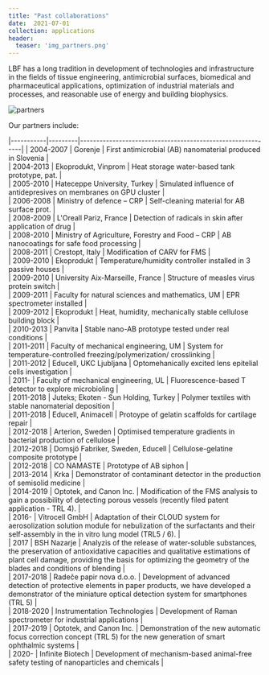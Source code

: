 ```yaml
---
title: "Past collaborations"
date:  2021-07-01
collection: applications
header:
  teaser: 'img_partners.png'
---
```



LBF has a long tradition in development of technologies and infrastructure in the fields of tissue engineering, antimicrobial surfaces, biomedical and pharmaceutical applications, optimization of industrial materials and processes, and reasonable use of energy and building biophysics. 

![partners](/images/img_partners.png)

Our partners include:

|-----------|---------|------------------------------------------------------------|
| 2004-2007 | Gorenje | First antimicrobial (AB) nanomaterial produced in Slovenia |  
| 2004-2013 | Ekoprodukt, Vinprom | Heat storage water-based tank prototype, pat. |  
| 2005-2010 | Hateceppe University, Turkey |  Simulated influence of antidepresives on membranes on GPU cluster |  
| 2006-2008 | Ministry of defence – CRP |  Self-cleaning material for AB surface prot. |  
| 2008-2009 | L'Oreall Pariz, France | Detection of radicals in skin after application of drug |  
| 2008-2010 | Ministry of Agriculture, Forestry and Food – CRP |  AB nanocoatings for safe food processing |  
| 2008-2011 | Crestopt, Italy | Modification of CARV for FMS |  
| 2009-2010 | Ekoprodukt | Temperature/humidity controller installed in 3 passive houses |  
| 2009-2010 | University Aix-Marseille, France | Structure of measles virus protein switch |  
| 2009-2011 | Faculty for natural sciences and mathematics, UM |  EPR spectrometer installed |  
| 2009-2012 | Ekoprodukt |  Heat, humidity, mechanically stable cellulose building block |  
| 2010-2013 | Panvita | Stable nano-AB prototype tested under real conditions |  
| 2011-2011 | Faculty of mechanical engineering, UM |  System for temperature-controlled freezing/polymerization/ crosslinking |  
| 2011-2012 | Educell, UKC Ljubljana | Optomehanically excited lens epitelial cells investigation |  
| 2011-     | Faculty of mechanical engineering, UL | Fluorescence-based T detector to explore microbioling |  
| 2011-2018 | Juteks; Ekoten - Sun Holding, Turkey | Polymer textiles with stable nanomaterial deposition |  
| 2011-2018 | Educell, Animacell | Protoype of gelatin scaffolds for cartilage repair |  
| 2012-2018 | Arterion, Sweden |  Optimised temperature gradients in bacterial production of cellulose |  
| 2012-2018 | Domsjö Fabriker, Sweden, Educell |  Cellulose-gelatine composite prototype |  
| 2012-2018 | CO NAMASTE | Prototype of AB siphon |  
| 2013-2014 | Krka | Demonstrator of contaminant detector in the production of semisolid medicine |  
| 2014-2019 | Optotek, and Canon Inc. | Modification of the FMS analysis to gain a possibility of detecting porous vessels (recently filed patent application - TRL 4). |  
| 2016-     | Vitrocell GmbH | Adaptation of their CLOUD system for aerosolization solution module for nebulization of the surfactants and their self-assembly in the in vitro lung model (TRL5 / 6). |  
| 2017      | BSH Nazarje | Analyzis of the release of water-soluble substances, the preservation of antioxidative capacities and qualitative estimations of plant cell damage, providing the basis for optimizing the geometry of the blades and conditions of blending |  
| 2017-2018 | Radeče papir nova d.o.o. | Development of advanced detection of protective elements in paper products, we have developed a demonstrator of the miniature optical detection system for smartphones (TRL 5) |  
| 2018-2020 | Instrumentation Technologies | Development of Raman spectrometer for industrial applications |  
| 2017-2019 | Optotek, and Canon Inc. | Demonstration of the new automatic focus correction concept (TRL 5) for the new generation of smart ophthalmic systems |  
| 2020-     | Infinite Biotech | Development of mechanism-based animal-free safety testing of nanoparticles and chemicals | 

